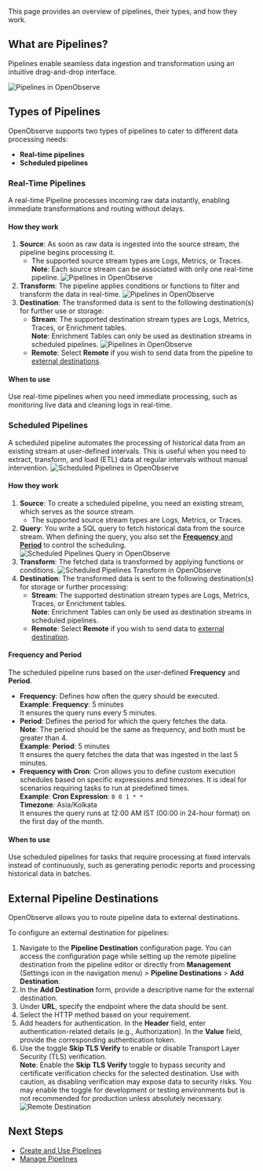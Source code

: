 This page provides an overview of pipelines, their types, and how they work.<br>

## What are Pipelines?
Pipelines enable seamless data ingestion and transformation using an intuitive drag-and-drop interface.

![Pipelines in OpenObserve](../../images/pipeline-new-editor.png)

## Types of Pipelines
OpenObserve supports two types of pipelines to cater to different data processing needs: 

- **Real-time pipelines** 
- **Scheduled pipelines**

### Real-Time Pipelines
A real-time Pipeline processes incoming raw data instantly, enabling immediate transformations and routing without delays.

#### How they work

1. **Source**: As soon as raw data is ingested into the source stream, the pipeline begins processing it.
    - The supported source stream types are Logs, Metrics, or Traces.<br>**Note**: Each source stream can be associated with only one real-time pipeline. 
    ![Pipelines in OpenObserve](../../images/pipelines-new-realtime.png)
2. **Transform**: The pipeline applies conditions or functions to filter and transform the data in real-time. 
![Pipelines in OpenObserve](../../images/pipeline-new-realtime-transform-condition.png)
3. **Destination**: The transformed data is sent to the following destination(s) for further use or storage: 
    - **Stream**: The supported destination stream types are Logs, Metrics, Traces, or Enrichment tables. <br>**Note**: Enrichment Tables can only be used as destination streams in scheduled pipelines.
    ![Pipelines in OpenObserve](../../images/pipeline-new-realtime-destination.png)
    - **Remote**: Select **Remote** if you wish to send data from the pipeline to [external destinations](#external-pipeline-destinations).

#### When to use
Use real-time pipelines when you need immediate processing, such as monitoring live data and cleaning logs in real-time.

### Scheduled Pipelines

A scheduled pipeline automates the processing of historical data from an existing stream at user-defined intervals. This is useful when you need to extract, transform, and load (ETL) data at regular intervals without manual intervention. 
![Scheduled Pipelines in OpenObserve](../../images/pipelines-new-%20scheduled.png)

#### How they work

1. **Source**: To create a scheduled pipeline, you need an existing stream, which serves as the source stream. 
    - The supported source stream types are Logs, Metrics, or Traces. 
2. **Query**: You write a SQL query to fetch historical data from the source stream. When defining the query, you also set the [**Frequency** and **Period**](#the-scheduled-pipeline-runs-based-on-the-user-defined-frequency-and-period) to control the scheduling. 
![Scheduled Pipelines Query in OpenObserve](../../images/create-pipeline-sch-query.png)
3. **Transform**: The fetched data is transformed by applying functions or conditions.
![Scheduled Pipelines Transform in OpenObserve](../../images/pipeline-new-scheduled-condition.png)
4. **Destination**: The transformed data is sent to the following destination(s) for storage or further processing: 
    - **Stream**: The supported destination stream types are Logs, Metrics, Traces, or Enrichment tables. <br>**Note**: Enrichment Tables can only be used as destination streams in scheduled pipelines.
    - **Remote**: Select **Remote** if you wish to send data to [external destination](#external-pipeline-destinations).

#### Frequency and Period
The scheduled pipeline runs based on the user-defined **Frequency** and **Period**. 

- **Frequency**: Defines how often the query should be executed. <br> **Example**: **Frequency**: 5 minutes<br>It ensures the query runs every 5 minutes.
- **Period**: Defines the period for which the query fetches the data. <br> 
    **Note**: The period should be the same as frequency, and both must be greater than 4. <br> 
    **Example**: **Period**: 5 minutes<br>It ensures the query fetches the data that was ingested in the last 5 minutes. 
- **Frequency with Cron**: Cron allows you to define custom execution schedules based on specific expressions and timezones. It is ideal for scenarios requiring tasks to run at predefined times. <br>**Example**: **Cron Expression**: `0 0 1 * *`
<br>**Timezone**: Asia/Kolkata
<br>It ensures the query runs at 12:00 AM IST (00:00 in 24-hour format) on the first day of the month. 

#### When to use
Use scheduled pipelines for tasks that require processing at fixed intervals instead of continuously, such as generating periodic reports and processing historical data in batches.

## External Pipeline Destinations
OpenObserve allows you to route pipeline data to external destinations. 

To configure an external destination for pipelines: 

1. Navigate to the **Pipeline Destination** configuration page. You can access the configuration page while setting up the remote pipeline destination from the pipeline editor or directly from **Management** (Settings icon in the navigation menu) > **Pipeline Destinations** > **Add Destination**.
2. In the **Add Destination** form, provide a descriptive name for the external destination.
3. Under **URL**, specify the endpoint where the data should be sent.
4. Select the HTTP method based on your requirement.
5. Add headers for authentication. In the **Header** field, enter authentication-related details (e.g., Authorization). In the **Value** field, provide the corresponding authentication token.
6. Use the toggle **Skip TLS Verify** to enable or disable Transport Layer Security (TLS) verification. <br>
**Note**: Enable the **Skip TLS Verify** toggle to bypass security and certificate verification checks for the selected destination. Use with caution, as disabling verification may expose data to security risks. You may enable the toggle for development or testing environments but is not recommended for production unless absolutely necessary.
![Remote Destination](../../images/pipeline-new-remote-destination.png)


## Next Steps
- [Create and Use Pipelines](Create-and-Use-Pipelines.md)
- [Manage Pipelines](Manage-Pipelines.md)